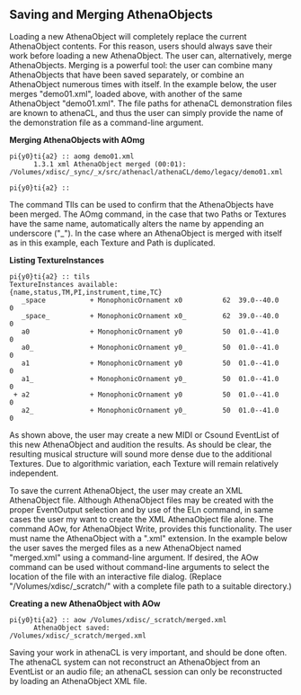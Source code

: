 ## Saving and Merging AthenaObjects

Loading a new AthenaObject will completely replace the current AthenaObject contents. For this reason, users should always save their work before loading a new AthenaObject. The user can, alternatively, merge AthenaObjects. Merging is a powerful tool: the user can combine many AthenaObjects that have been saved separately, or combine an AthenaObject numerous times with itself. In the example below, the user merges "demo01.xml", loaded above, with another of the same AthenaObject "demo01.xml". The file paths for athenaCL demonstration files are known to athenaCL, and thus the user can simply provide the name of the demonstration file as a command-line argument.
      

**Merging AthenaObjects with AOmg**

```
pi{y0}ti{a2} :: aomg demo01.xml
      1.3.1 xml AthenaObject merged (00:01):
/Volumes/xdisc/_sync/_x/src/athenacl/athenaCL/demo/legacy/demo01.xml

pi{y0}ti{a2} :: 
```

The command TIls can be used to confirm that the AthenaObjects have been merged. The AOmg command, in the case that two Paths or Textures have the same name, automatically alters the name by appending an underscore ("_"). In the case where an AthenaObject is merged with itself as in this example, each Texture and Path is duplicated.
      

**Listing TextureInstances**

```
pi{y0}ti{a2} :: tils
TextureInstances available:
{name,status,TM,PI,instrument,time,TC}
   _space           + MonophonicOrnament x0          62  39.0--40.0   0
   _space_          + MonophonicOrnament x0_         62  39.0--40.0   0
   a0               + MonophonicOrnament y0          50  01.0--41.0   0
   a0_              + MonophonicOrnament y0_         50  01.0--41.0   0
   a1               + MonophonicOrnament y0          50  01.0--41.0   0
   a1_              + MonophonicOrnament y0_         50  01.0--41.0   0
 + a2               + MonophonicOrnament y0          50  01.0--41.0   0
   a2_              + MonophonicOrnament y0_         50  01.0--41.0   0

```

As shown above, the user may create a new MIDI or Csound EventList of this new AthenaObject and audition the results. As should be clear, the resulting musical structure will sound more dense due to the additional Textures. Due to algorithmic variation, each Texture will remain relatively independent.
      
To save the current AthenaObject, the user may create an XML AthenaObject file. Although AthenaObject files may be created with the proper EventOutput selection and by use of the ELn command, in same cases the user my want to create the XML AthenaObject file alone. The command AOw, for AthenaObject Write, provides this functionality. The user must name the AthenaObject with a ".xml" extension. In the example below the user saves the merged files as a new AthenaObject named "merged.xml" using a command-line argument. If desired, the AOw command can be used without command-line arguments to select the location of the file with an interactive file dialog. (Replace "/Volumes/xdisc/_scratch/" with a complete file path to a suitable directory.)
      

**Creating a new AthenaObject with AOw**

```
pi{y0}ti{a2} :: aow /Volumes/xdisc/_scratch/merged.xml
      AthenaObject saved:
/Volumes/xdisc/_scratch/merged.xml
```

Saving your work in athenaCL is very important, and should be done often. The athenaCL system can not reconstruct an AthenaObject from an EventList or an audio file; an athenaCL session can only be reconstructed by loading an AthenaObject XML file.
      
